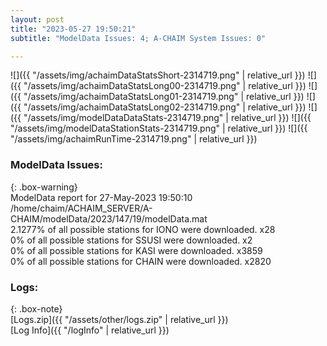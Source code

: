 ```yaml
---
layout: post
title: "2023-05-27 19:50:21"
subtitle: "ModelData Issues: 4; A-CHAIM System Issues: 0"

---
```


![]({{ "/assets/img/achaimDataStatsShort-2314719.png" | relative_url }})
![]({{ "/assets/img/achaimDataStatsLong00-2314719.png" | relative_url }})
![]({{ "/assets/img/achaimDataStatsLong01-2314719.png" | relative_url }})
![]({{ "/assets/img/achaimDataStatsLong02-2314719.png" | relative_url }})
![]({{ "/assets/img/modelDataDataStats-2314719.png" | relative_url }})
![]({{ "/assets/img/modelDataStationStats-2314719.png" | relative_url }})
![]({{ "/assets/img/achaimRunTime-2314719.png" | relative_url }})


### ModelData Issues:  
  
{: .box-warning}  
 ModelData report for 27-May-2023 19:50:10   
 /home/chaim/ACHAIM_SERVER/A-CHAIM/modelData/2023/147/19/modelData.mat   
 2.1277% of all possible stations for IONO were downloaded. x28   
 0% of all possible stations for SSUSI were downloaded. x2   
 0% of all possible stations for KASI were downloaded. x3859   
 0% of all possible stations for CHAIN were downloaded. x2820   
  


### Logs:  
  
{: .box-note}  
[Logs.zip]({{ "/assets/other/logs.zip" | relative_url }})  
[Log Info]({{ "/logInfo" | relative_url }})  

